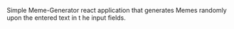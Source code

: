 Simple Meme-Generator react application that generates Memes randomly upon the entered text in t he  input fields.

